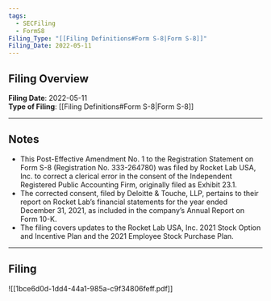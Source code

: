 ```yaml
---
tags:
  - SECFiling
  - FormS8
Filing_Type: "[[Filing Definitions#Form S-8|Form S-8]]"
Filing_Date: 2022-05-11  
---
```


## Filing Overview

**Filing Date**: 2022-05-11  
**Type of Filing**: [[Filing Definitions#Form S-8|Form S-8]]  

---

## Notes

- This Post-Effective Amendment No. 1 to the Registration Statement on Form S-8 (Registration No. 333-264780) was filed by Rocket Lab USA, Inc. to correct a clerical error in the consent of the Independent Registered Public Accounting Firm, originally filed as Exhibit 23.1.
- The corrected consent, filed by Deloitte & Touche, LLP, pertains to their report on Rocket Lab’s financial statements for the year ended December 31, 2021, as included in the company’s Annual Report on Form 10-K.
- The filing covers updates to the Rocket Lab USA, Inc. 2021 Stock Option and Incentive Plan and the 2021 Employee Stock Purchase Plan.

---

## Filing

![[1bce6d0d-1dd4-44a1-985a-c9f34806feff.pdf]]
